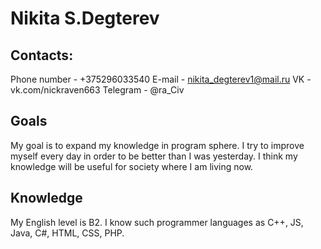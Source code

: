 # Nikita S.Degterev

## Contacts:
Phone number - +375296033540
E-mail - nikita_degterev1@mail.ru
VK - vk.com/nickraven663
Telegram - @ra_Civ

## Goals
My goal is to expand my knowledge in program sphere. I try to improve myself every day in order to be better than I was yesterday. I think my knowledge will be useful for society where I am living now.

## Knowledge
My English level is B2. I know such programmer languages as C++, JS, Java, C#, HTML, CSS, PHP.
